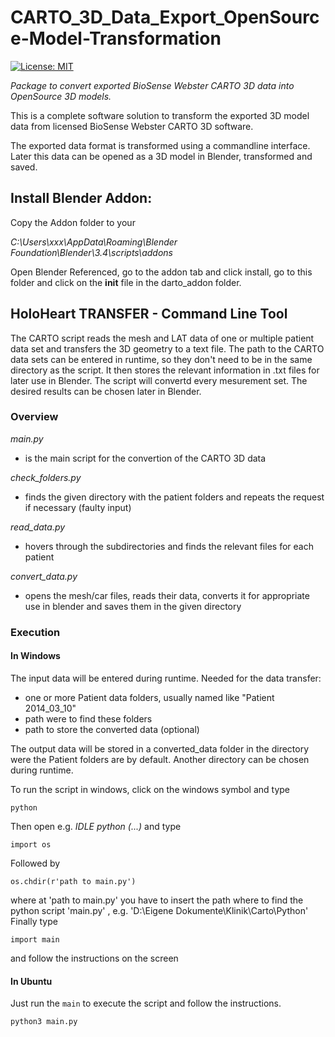 # CARTO_3D_Data_Export_OpenSource-Model-Transformation
[![License: MIT](https://img.shields.io/badge/License-MIT-yellow.svg)](https://opensource.org/licenses/MIT)

_Package to convert exported BioSense Webster CARTO 3D data into OpenSource 3D models._


This is a complete software solution to transform the exported 3D model data from 
licensed BioSense Webster CARTO 3D software.

The exported data format is transformed using a commandline interface.
Later this data can be opened as a 3D model in Blender, transformed and saved.


## Install Blender Addon:
Copy the Addon folder to your

_C:\Users\xxx\AppData\Roaming\Blender Foundation\Blender\3.4\scripts\addons_

Open Blender Referenced, go to the addon tab and click install, go to this folder 
and click on the __init__ file in the darto_addon folder.



## HoloHeart TRANSFER - Command Line Tool
The CARTO script reads the mesh and LAT data of one or multiple patient data set and transfers the 3D geometry to a text file. The path to the CARTO data sets can be entered in runtime, so they don't need to be in the same directory as the script. It then stores the relevant information in .txt files for later use in Blender. The script will convertd every mesurement set. The desired results can be chosen later in Blender.


### Overview
*main.py*
- is the main script for the convertion of the CARTO 3D data

*check_folders.py*
- finds the given directory with the patient folders and repeats the request if necessary (faulty input)

*read_data.py*
- hovers through the subdirectories and finds the relevant files for each patient

*convert_data.py*
- opens the mesh/car files, reads their data, converts it for appropriate use in blender and saves them in the given directory

### Execution

#### In Windows
The input data will be entered during runtime. Needed for the data transfer:
- one or more Patient data folders, usually named like  "Patient 2014_03_10"
- path were to find these folders
- path to store the converted data (optional)

The output data will be stored in a converted_data folder in the directory were the Patient folders are by default. Another directory can be chosen during runtime.

To run the script in windows, click on the windows symbol and type
```
python
```
Then open e.g. *IDLE python (...)* and type
```
import os
```
Followed by
```
os.chdir(r'path to main.py')
```
where at 'path to main.py' you have to insert the path where to find the python script 'main.py' , e.g. 'D:\Eigene Dokumente\Klinik\Carto\Python'
Finally type
```
import main
```
and follow the instructions on the screen


#### In Ubuntu
Just run the `main` to execute the script and follow the instructions.
```python
python3 main.py
```
